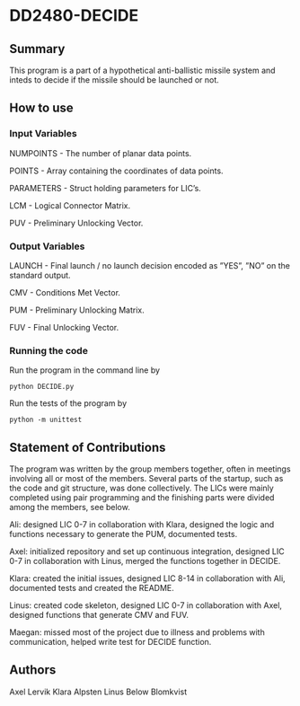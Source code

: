 # DD2480-DECIDE

## Summary

This program is a part of a hypothetical anti-ballistic missile system and inteds to decide if the missile should be launched or not. 

## How to use

### Input Variables

NUMPOINTS - The number of planar data points.

POINTS - Array containing the coordinates of data points.

PARAMETERS - Struct holding parameters for LIC’s.

LCM - Logical Connector Matrix.

PUV - Preliminary Unlocking Vector.

### Output Variables

LAUNCH - Final launch / no launch decision encoded as ”YES”, ”NO” on the standard output.

CMV - Conditions Met Vector.

PUM - Preliminary Unlocking Matrix.

FUV - Final Unlocking Vector.

### Running the code

Run the program in the command line by 

`python DECIDE.py`

Run the tests of the program by 

`python -m unittest`

## Statement of Contributions

The program was written by the group members together, often in meetings involving all or most of the members. Several parts of the startup, such as the code and git structure, was done collectively. The LICs were mainly completed using pair programming and the finishing parts were divided among the members, see below. 

Ali: designed LIC 0-7 in collaboration with Klara, designed the logic and functions necessary to generate the PUM, documented tests. 

Axel: initialized repository and set up continuous integration, designed LIC 0-7 in collaboration with Linus, merged the functions together in DECIDE. 

Klara: created the initial issues, designed LIC 8-14 in collaboration with Ali, documented tests and created the README. 

Linus: created code skeleton, designed LIC 0-7 in collaboration with Axel, designed functions that generate CMV and FUV.

Maegan: missed most of the project due to illness and problems with communication, helped write test for DECIDE function. 

## Authors

Axel Lervik
Klara Alpsten
Linus Below Blomkvist
